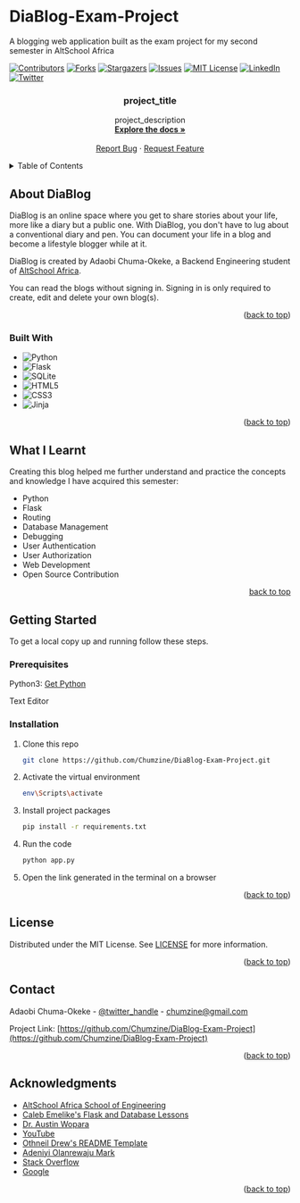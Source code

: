 # DiaBlog-Exam-Project
A blogging web application built as the exam project for my second semester in AltSchool Africa


<!-- PROJECT SHIELDS -->

[![Contributors][contributors-shield]][contributors-url]
[![Forks][forks-shield]][forks-url]
[![Stargazers][stars-shield]][stars-url]
[![Issues][issues-shield]][issues-url]
[![MIT License][license-shield]][license-url]
[![LinkedIn][linkedin-shield]][linkedin-url]
[![Twitter][twitter-shield]][twitter-url]


<h3 align="center">project_title</h3>

  <p align="center">
    project_description
    <br />
    <a href="https://github.com/Chumzine/DiaBlog-Exam-Project"><strong>Explore the docs »</strong></a>
    <br />
    <br />
    <a href="https://github.com/Chumzine/repo_name/issues">Report Bug</a>
    ·
    <a href="https://github.com/Chumzine/repo_name/issues">Request Feature</a>
  </p>
</div>



<!-- TABLE OF CONTENTS -->
<details>
  <summary>Table of Contents</summary>
  <ol>
    <li>
      <a href="#about-the-project">About DiaBlog</a>
      <ul>
        <li><a href="#built-with">Built With</a></li>
      </ul>
    </li>
    <li>
      <a href="#what-i-learnt">What I Learnt</a></li>
    <li>
      <a href="#getting-started">Getting Started</a>
      <ul>
        <li><a href="#prerequisites">Prerequisites</a></li>
        <li><a href="#installation">Installation</a></li>
      </ul>
    </li>
    <li><a href="#license">License</a></li>
    <li><a href="#contact">Contact</a></li>
    <li><a href="#acknowledgments">Acknowledgments</a></li>
  </ol>
</details>



<!-- ABOUT THE BLOG -->
## About DiaBlog

DiaBlog is an online space where you get to share stories about your life, more like a diary but a public one. With DiaBlog, you don't have to lug about a conventional diary and pen.
You can document your life in a blog and become a lifestyle blogger while at it.

DiaBlog is created by Adaobi Chuma-Okeke, a Backend Engineering student of <a href="https://thealtschool.com/">AltSchool Africa</a>.

You can read the blogs without signing in. Signing in is only required to create, edit and delete your own blog(s).

<p align="right">(<a href="#readme-top">back to top</a>)</p>



### Built With

* ![Python][python]
* ![Flask][flask]
* ![SQLite][sqlite]
* ![HTML5][html5]
* ![CSS3][css3]
* ![Jinja][jinja]

<p align="right">(<a href="#readme-top">back to top</a>)</p>



<!-- What I Learnt from Building this Blog -->
## What I Learnt

Creating this blog helped me further understand and practice the concepts and knowledge I have acquired this semester:
* Python
* Flask
* Routing
* Database Management
* Debugging
* User Authentication
* User Authorization
* Web Development
* Open Source Contribution

<p align="right"><a href="#readme-top">back to top</a></p>




<!-- GETTING STARTED -->
## Getting Started

To get a local copy up and running follow these steps.

### Prerequisites

Python3: [Get Python](https://www.python.org/downloads/)

Text Editor

### Installation

1. Clone this repo
   ```sh
   git clone https://github.com/Chumzine/DiaBlog-Exam-Project.git
   ```
2. Activate the virtual environment
   ```sh
   env\Scripts\activate
   ```
3. Install project packages
   ```sh
   pip install -r requirements.txt
   ```
4. Run the code
   ```sh
   python app.py
   ```
5. Open the link generated in the terminal on a browser

<p align="right">(<a href="#readme-top">back to top</a>)</p>




<!-- LICENSE -->
## License

Distributed under the MIT License. See <a href="https://github.com/Chumzine/DiaBlog-Exam-Project/blob/main/LICENSE">LICENSE</a> for more information.

<p align="right">(<a href="#readme-top">back to top</a>)</p>



<!-- CONTACT -->
## Contact

Adaobi Chuma-Okeke - [@twitter_handle](https://twitter.com/chumzine) - chumzine@gmail.com

Project Link: [https://github.com/Chumzine/DiaBlog-Exam-Project](https://github.com/Chumzine/DiaBlog-Exam-Project)

<p align="right">(<a href="#readme-top">back to top</a>)</p>



<!-- ACKNOWLEDGMENTS -->
## Acknowledgments

* [AltSchool Africa School of Engineering](https://altschoolafrica.com/schools/engineering)
* [Caleb Emelike's Flask and Database Lessons](https://github.com/CalebEmelike)
* [Dr. Austin Wopara](https://github.com/Ze-Austin/altschool-python)
* [YouTube](https://www.youtube.com)
* [Othneil Drew's README Template](https://github.com/othneildrew/Best-README-Template)
* [Adeniyi Olanrewaju Mark](https://github.com/engrmarkk)
* [Stack Overflow](https://stackoverflow.com/)
* [Google](https://google.com)

<p align="right">(<a href="#readme-top">back to top</a>)</p>



<!-- MARKDOWN LINKS & IMAGES -->
<!-- https://www.markdownguide.org/basic-syntax/#reference-style-links -->
[contributors-shield]: https://img.shields.io/github/contributors/Chumzine/DiaBlog-Exam-Project.svg?style=for-the-badge
[contributors-url]: https://github.com/Chumzine/DiaBlog-Exam-Project/graphs/contributors
[forks-shield]: https://img.shields.io/github/forks/Chumzine/DiaBlog-Exam-Project.svg?style=for-the-badge
[forks-url]: https://github.com/Chumzine/DiaBlog-Exam-Project/network/members
[stars-shield]: https://img.shields.io/github/stars/Chumzine/DiaBlog-Exam-Project.svg?style=for-the-badge
[stars-url]: https://github.com/Chumzine/DiaBlog-Exam-Project/stargazers
[issues-shield]: https://img.shields.io/github/issues/Chumzine/DiaBlog-Exam-Project.svg?style=for-the-badge
[issues-url]: https://github.com/Chumzine/DiaBlog-Exam-Project/issues
[license-shield]: https://img.shields.io/github/license/Chumzine/DiaBlog-Exam-Project.svg?style=for-the-badge
[license-url]: https://github.com/Chumzine/DiaBlog-Exam-Project/blob/main/LICENSE.txt
[linkedin-shield]: https://img.shields.io/badge/-LinkedIn-black.svg?style=for-the-badge&logo=linkedin&colorB=555
[linkedin-url]: https://linkedin.com/in/she-adaobi-chuma-okeke-3677a9140
[twitter-shield]: https://img.shields.io/badge/-@chumzine-1ca0f1?style=for-the-badge&logo=twitter&logoColor=white&link=https://twitter.com/chumzine
[twitter-url]: https://twitter.com/chumzine
[python]: https://img.shields.io/badge/python-3670A0?style=for-the-badge&logo=python&logoColor=ffdd54
[flask]: https://img.shields.io/badge/flask-%23000.svg?style=for-the-badge&logo=flask&logoColor=white
[jinja]: https://img.shields.io/badge/jinja-white.svg?style=for-the-badge&logo=jinja&logoColor=black
[html5]: https://img.shields.io/badge/html5-%23E34F26.svg?style=for-the-badge&logo=html5&logoColor=white
[css3]: https://img.shields.io/badge/css3-%231572B6.svg?style=for-the-badge&logo=css3&logoColor=white
[sqlite]: https://img.shields.io/badge/sqlite-%2307405e.svg?style=for-the-badge&logo=sqlite&logoColor=white
